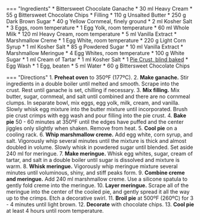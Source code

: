 === "Ingredients"
    * Bittersweet Chocolate Ganache
        * 30 ml Heavy Cream
        * 55 g Bittersweet Chocolate Chips
    * Filling
        * 110 g Unsalted Butter
        * 250 g Dark Brown Sugar
        * 40 g Yellow Cornmeal, finely ground
        * 2 ml Kosher Salt
        * 3 Eggs, room temperature
        * 1 Egg Yolk, room temperature
        * 60 ml Whole Milk
        * 120 ml Heavy Cream, room temperature
        * 5 ml Vanilla Extract
    * Marshmallow Creme
        * 1 Egg White, room temperature
        * 220 g Light Corn Syrup
        * 1 ml Kosher Salt
        * 85 g Powdered Sugar
        * 10 ml Vanilla Extract
    * Marshmallow Meringue
        * 4 Egg Whites, room temperature
        * 100 g White Sugar
        * 1 ml Cream of Tartar
        * 1 ml Kosher Salt
    * 1 [Pie Crust, blind baked](../../breads/crusts/pie-crust.md)
    * Egg Wash
        * 1 Egg, beaten
        * 5 ml Water
    * 60 g Bittersweet Chocolate Chips

=== "Directions"
    1. **Preheat oven** to 350ºF (177ºC).
    2. **Make ganache.** Stir ingredients in a double boiler until melted and smooth. Scrape into the crust. Rest until ganache is set, chilling if necessary.
    3. **Mix filling.** Mix butter, sugar, cornmeal, and salt until combined and there are no cornmeal clumps. In separate bowl, mix eggs, egg yolk, milk, cream, and vanilla. Slowly whisk egg mixture into the butter mixture until incorporated. Brush pie crust crimps with egg wash and pour filling into the pie crust.
    4. **Bake pie** 50 - 60 minutes at 350ºF until the edges have puffed and the center jiggles only slightly when shaken. Remove from heat.
    5. **Cool pie** on a cooling rack.
    6. **Whip marshmallow creme.** Add egg white, corn syrup, and salt. Vigorously whip several minutes until the mixture is thick and almost doubled in volume. Slowly whisk in powdered sugar until blended. Set aside 240 ml for meringue.
    7. **Make meringue.** Whisk egg whites, sugar, cream of tartar, and salt in a double boiler until sugar is dissolved and mixture is warm.
    8. **Whisk meringue.** Vigorously whip meringue mixture several minutes until voluminous, shiny, and stiff peaks form.
    9. **Combine creme and meringue.** Add 240 ml marshmallow creme. Use a silicone spatula to gently fold creme into the meringue.
    10. **Layer meringue.** Scrape all of the meringue into the center of the cooled pie, and gently spread it all the way up to the crimps. Etch a decorative swirl.
    11. **Broil pie** at 500ºF (260ºC) for 3 - 4 minutes until light brown.
    12. **Decorate** with chocolate chips.
    13. **Cool pie** at least 4 hours until room temperature.

[^1]: {{ cite.ludwinski_sister_pie }} Accessed December 2020.

